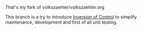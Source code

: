 That's my fork of volkszaehler/volkszaehler.org

This branch is a try to introduce [Inversion of Control](http://www.phphatesme.com/blog/softwaretechnik/inversion-of-control/)
to simplify maintenance, development and first of all unit testing.
